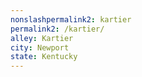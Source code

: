 ```yaml
---
﻿nonslashpermalink2: kartier
permalink2: /kartier/
alley: Kartier
city: Newport
state: Kentucky
---
```


